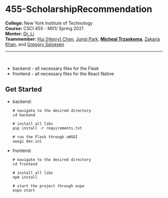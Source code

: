 # 455-ScholarshipRecommendation

<b>College: </b>New York Institute of Technology<br>
<b>Course:</b> CSCI 455 - M01/ Spring 2021<br>
<b>Mentor:</b> <a href="https://www.nyit.edu/bio/wli20">Dr. Li</a><br>
<b>Teammember:</b> <a href="https://hchen98.github.io/">Hui (Henry) Chen</a>, <a href="https://github.com/byjungy93">Jungi Park</a>, <b><a href="https://github.com/MichaelTrzaskoma">Micheal Trzaskoma</a></b>, <a href="https://github.com/THeKhanMann">Zakaria Khan</a>, and <a href="https://github.com/Greg-Salvesen2">Gregory Salvesen</a>

---

<br>

* backend - all necessary files for the Flask
* frontend - all necessary files for the React Native

## Get Started

* backend:
    
    ```
    # navigate to the desired directory
    cd backend

    # install all libs
    pip install -r requirements.txt

    # run the Flask through uWSGI
    uwsgi dev.ini
    ```

* frontend:

    ```
    # navigate to the desired directory
    cd frontend

    # install all libs
    npm install

    # start the project through expo
    expo start
    ```

